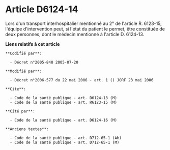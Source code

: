 # Article D6124-14

Lors d'un transport interhospitalier mentionné au 2° de l'article R. 6123-15, l'équipe d'intervention peut, si l'état du
patient le permet, être constituée de deux personnes, dont le médecin mentionné à l'article D. 6124-13.

**Liens relatifs à cet article**

	**Codifié par**:

	  - Décret n°2005-840 2005-07-20

	**Modifié par**:

	  - Décret n°2006-577 du 22 mai 2006 - art. 1 () JORF 23 mai 2006

	**Cite**:

	  - Code de la santé publique - art. D6124-13 (M)
	  - Code de la santé publique - art. R6123-15 (M)

	**Cité par**:

	  - Code de la santé publique - art. D6124-16 (M)

	**Anciens textes**:

	  - Code de la santé publique - art. D712-65-1 (Ab)
	  - Code de la santé publique - art. D712-65-1 (M)

